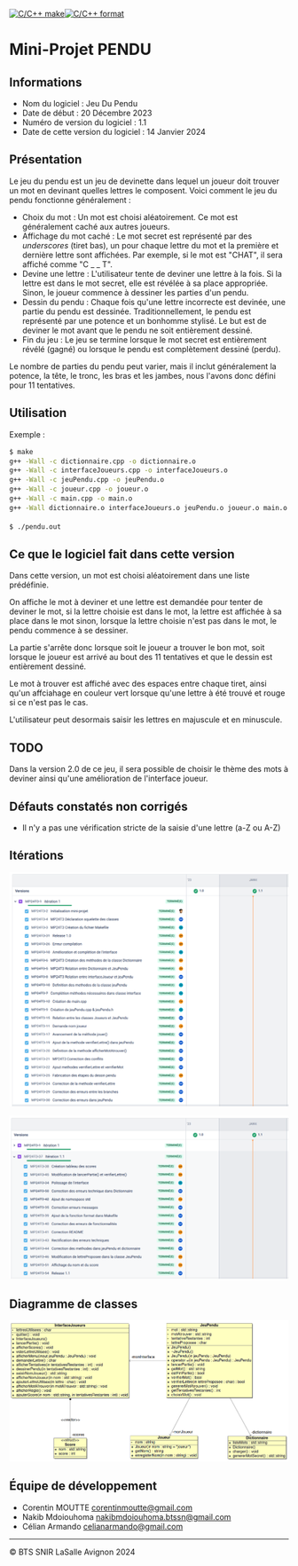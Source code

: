 [![C/C++ make](https://github.com/btssn-lasalle-84/MP24-T3-PENDU/actions/workflows/c-cpp.yml/badge.svg?branch=develop)](https://github.com/btssn-lasalle-84/MP24-T3-PENDU/actions/workflows/c-cpp.yml)[![C/C++ format](https://github.com/btssn-lasalle-84/MP24-T3-PENDU/actions/workflows/cppformat.yml/badge.svg?branch=develop)](https://github.com/btssn-lasalle-84/MP24-T3-PENDU/actions/workflows/cppformat.yml)

# Mini-Projet PENDU

## Informations

- Nom du logiciel : Jeu Du Pendu
- Date de début : 20 Décembre 2023
- Numéro de version du logiciel : 1.1
- Date de cette version du logiciel : 14 Janvier 2024

## Présentation

Le jeu du pendu est un jeu de devinette dans lequel un joueur doit trouver un mot en devinant quelles lettres le composent. Voici comment le jeu du pendu fonctionne généralement :

- Choix du mot : Un mot est choisi aléatoirement. Ce mot est généralement caché aux autres joueurs.
- Affichage du mot caché : Le mot secret est représenté par des _underscores_ (tiret bas), un pour chaque lettre du mot et la première et dernière lettre sont affichées. Par exemple, si le mot est "CHAT", il sera affiché comme "C _ _ T".
- Devine une lettre : L'utilisateur tente de deviner une lettre à la fois. Si la lettre est dans le mot secret, elle est révélée à sa place appropriée. Sinon, le joueur commence à dessiner les parties d'un pendu.
- Dessin du pendu : Chaque fois qu'une lettre incorrecte est devinée, une partie du pendu est dessinée. Traditionnellement, le pendu est représenté par une potence et un bonhomme stylisé. Le but est de deviner le mot avant que le pendu ne soit entièrement dessiné.
- Fin du jeu : Le jeu se termine lorsque le mot secret est entièrement révélé (gagné) ou lorsque le pendu est complètement dessiné (perdu).

Le nombre de parties du pendu peut varier, mais il inclut généralement la potence, la tête, le tronc, les bras et les jambes, nous l'avons donc défini pour 11 tentatives.

## Utilisation

Exemple :

```bash
$ make
g++ -Wall -c dictionnaire.cpp -o dictionnaire.o
g++ -Wall -c interfaceJoueurs.cpp -o interfaceJoueurs.o
g++ -Wall -c jeuPendu.cpp -o jeuPendu.o
g++ -Wall -c joueur.cpp -o joueur.o
g++ -Wall -c main.cpp -o main.o
g++ -Wall dictionnaire.o interfaceJoueurs.o jeuPendu.o joueur.o main.o -o pendu.out

$ ./pendu.out
```

## Ce que le logiciel fait dans cette version

Dans cette version, un mot est choisi aléatoirement dans une liste prédéfinie.

On affiche le mot à deviner et une lettre est demandée pour tenter de deviner le mot, si la lettre choisie est dans le mot, la lettre est affichée à sa place dans le mot sinon, lorsque la lettre choisie n'est pas dans le mot, le pendu commence à se dessiner.

La partie s'arrête donc lorsque soit le joueur a trouver le bon mot, soit lorsque le joueur est arrivé au bout des 11 tentatives et que le dessin est entièrement dessiné.

Le mot à trouver est affiché avec des espaces entre chaque tiret, ainsi qu'un affciahage en couleur vert lorsque qu'une lettre à été trouvé et rouge si ce n'est pas le cas.

L'utilisateur peut desormais saisir les lettres en majuscule et en minuscule.

## TODO

Dans la version 2.0 de ce jeu, il sera possible de choisir le thème des mots à deviner ainsi qu'une amélioration de l'interface joueur.

## Défauts constatés non corrigés

- Il n'y a pas une vérification stricte de la saisie d'une lettre (a-Z ou A-Z)

## Itérations

![version 1.0](Images/iteration-1.0.png)

![version 1.1](Images/iteration-1.1.png)

## Diagramme de classes

![diagramme-de-classes-1.1](<Images/diagramme-de-classes-1.1.png>)

## Équipe de développement

- Corentin MOUTTE corentinmoutte@gmail.com
- Nakib Mdoiouhoma nakibmdoiouhoma.btssn@gmail.com
- Célian Armando celianarmando@gmail.com

---
©️ BTS SNIR LaSalle Avignon 2024